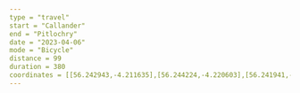```yaml
---
type = "travel"
start = "Callander"
end = "Pitlochry"
date = "2023-04-06"
mode = "Bicycle"
distance = 99
duration = 380
coordinates = [[56.242943,-4.211635],[56.244224,-4.220603],[56.241941,-4.234448],[56.245404,-4.247522],[56.248677,-4.258908],[56.250902,-4.271505],[56.249822,-4.2798],[56.258305,-4.286145],[56.268367,-4.290685],[56.278545,-4.29002],[56.28759,-4.293398],[56.291967,-4.30435],[56.295705,-4.314144],[56.302296,-4.32601],[56.306638,-4.333665],[56.313566,-4.33672],[56.322594,-4.332284],[56.328155,-4.326398],[56.335445,-4.324571],[56.345212,-4.328327],[56.353944,-4.326785],[56.355393,-4.32394],[56.3613,-4.314545],[56.364523,-4.305439],[56.372036,-4.294741],[56.379772,-4.291479],[56.380899,-4.293917],[56.386185,-4.294779],[56.393697,-4.300617],[56.400859,-4.306451],[56.406581,-4.313571],[56.411045,-4.321414],[56.415707,-4.330048],[56.421231,-4.336134],[56.426368,-4.338241],[56.437631,-4.3374],[56.445049,-4.343421],[56.452796,-4.33305],[56.460989,-4.322525],[56.45998,-4.313887],[56.460445,-4.303598],[56.465507,-4.290749],[56.47409,-4.269735],[56.478072,-4.258561],[56.480865,-4.245227],[56.485655,-4.233695],[56.48563,-4.224093],[56.48687,-4.212851],[56.490138,-4.194055],[56.493663,-4.181278],[56.494881,-4.165715],[56.498933,-4.153645],[56.501915,-4.147824],[56.505482,-4.140408],[56.513528,-4.132473],[56.521453,-4.119607],[56.530554,-4.109053],[56.537093,-4.104535],[56.545395,-4.098666],[56.552702,-4.088668],[56.556928,-4.080385],[56.560168,-4.067387],[56.564504,-4.042793],[56.572462,-4.018969],[56.578082,-4.005785],[56.584292,-3.997413],[56.587616,-4.002769],[56.589129,-4.002865],[56.597018,-3.986254],[56.608055,-3.973238],[56.613756,-3.975771],[56.615558,-3.952372],[56.617865,-3.927587],[56.620369,-3.906012],[56.625101,-3.888222],[56.626834,-3.867845],[56.629594,-3.852472],[56.635536,-3.835986],[56.641774,-3.825058],[56.644379,-3.817837],[56.650982,-3.807099],[56.655031,-3.794182],[56.660137,-3.777993],[56.661447,-3.758684],[56.656642,-3.75309],[56.650872,-3.739866],[56.646746,-3.720302],[56.64461,-3.695495],[56.646897,-3.682779],[56.650068,-3.679803],[56.657767,-3.68094],[56.666409,-3.685781],[56.672082,-3.694102],[56.675613,-3.702978],[56.684376,-3.713264],[56.691972,-3.723731],[56.698389,-3.732714],[56.702471,-3.732474],[56.704633,-3.72912],[56.704655,-3.729152]]
---
```

